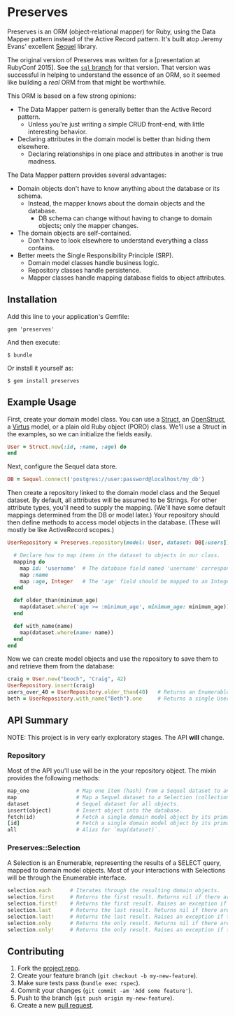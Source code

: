 Preserves
=========

Preserves is an ORM (object-relational mapper) for Ruby,
using the Data Mapper pattern instead of the Active Record pattern.
It's built atop Jeremy Evans' excellent [Sequel] library.

The original version of Preserves was written for a [presentation at RubyConf 2015].
See the [`sql` branch] for that version.
That version was successful in helping to understand the essence of an ORM,
so it seemed like building a *real* ORM from that might be worthwhile.

This ORM is based on a few strong opinions:

* The Data Mapper pattern is generally better than the Active Record pattern.
    * Unless you're just writing a simple CRUD front-end, with little interesting behavior.
* Declaring attributes in the domain model is better than hiding them elsewhere.
    * Declaring relationships in one place and attributes in another is true madness.

The Data Mapper pattern provides several advantages:

* Domain objects don't have to know anything about the database or its schema.
    * Instead, the mapper knows about the domain objects and the database.
        * DB schema can change without having to change to domain objects; only the mapper changes.
* The domain objects are self-contained.
    * Don't have to look elsewhere to understand everything a class contains.
* Better meets the Single Responsibility Principle (SRP).
    * Domain model classes handle business logic.
    * Repository classes handle persistence.
    * Mapper classes handle mapping database fields to object attributes.


Installation
------------

Add this line to your application's Gemfile:

    gem 'preserves'

And then execute:

    $ bundle

Or install it yourself as:

    $ gem install preserves


Example Usage
-------------

First, create your domain model class. You can use a [Struct], an
[OpenStruct], a [Virtus] model, or a plain old Ruby object (PORO) class.
We'll use a Struct in the examples, so we can initialize the fields easily.

~~~ ruby
User = Struct.new(:id, :name, :age) do
end
~~~

Next, configure the Sequel data store.

~~~ ruby
DB = Sequel.connect('postgres://user:password@localhost/my_db')
~~~

Then create a repository linked to the domain model class
and the Sequel dataset.
By default, all attributes will be assumed to be Strings.
For other attribute types, you'll need to supply the mapping.
(We'll have some default mappings determined from the DB or model later.)
Your repository should then define methods to access model objects
in the database. (These will mostly be like ActiveRecord scopes.)

~~~ ruby
UserRepository = Preserves.repository(model: User, dataset: DB[:users]) do

  # Declare how to map items in the dataset to objects in our class.
  mapping do
    map id: 'username'  # The database field named 'username' corresponds to the 'id' attribute in the model.
    map :name
    map :age, Integer   # The 'age' field should be mapped to an Integer in the model.
  end

  def older_than(minimum_age)
    map(dataset.where('age >= :minimum_age', minimum_age: minimum_age))
  end

  def with_name(name)
    map(dataset.where(name: name))
  end
end
~~~

Now we can create model objects and use the repository to save them to and
retrieve them from the database:

~~~ ruby
craig = User.new("booch", "Craig", 42)
UserRepository.insert(craig)
users_over_40 = UserRepository.older_than(40)   # Returns an Enumerable set of User objects.
beth = UserRepository.with_name("Beth").one     # Returns a single User object or nil.
~~~


API Summary
-----------

NOTE: This project is in very early exploratory stages.
The API **will** change.


### Repository ###

Most of the API you'll use will be in the your repository object.
The mixin provides the following methods:

~~~ ruby
map_one               # Map one item (hash) from a Sequel dataset to an object.
map                   # Map a Sequel dataset to a Selection (collection of objects).
dataset               # Sequel dataset for all objects.
insert(object)        # Insert object into the database.
fetch(id)             # Fetch a single domain model object by its primary key.
[id]                  # Fetch a single domain model object by its primary key.
all                   # Alias for `map(dataset)`.
~~~


### Preserves::Selection ###

A Selection is an Enumerable, representing the results of a SELECT query,
mapped to domain model objects.
Most of your interactions with Selections will be through the Enumerable interface.

~~~ ruby
selection.each      # Iterates through the resulting domain objects.
selection.first     # Returns the first result. Returns nil if there are no results.
selection.first!    # Returns the first result. Raises an exception if there are no results.
selection.last      # Returns the last result. Returns nil if there are no results.
selection.last!     # Returns the last result. Raises an exception if there are no results.
selection.only      # Returns the only result. Returns nil if there are no results. Raises an exception if there's more than 1 result. (Aliased as `one`.)
selection.only!     # Returns the only result. Raises an exception if there's not exactly 1 result. (Aliased as `one!`.)
~~~


Contributing
------------

1. Fork the [project repo].
2. Create your feature branch (`git checkout -b my-new-feature`).
3. Make sure tests pass (`bundle exec rspec`).
4. Commit your changes (`git commit -am 'Add some feature'`).
5. Push to the branch (`git push origin my-new-feature`).
6. Create a new [pull request].


[Sequel]: http://sequel.jeremyevans.net/
[presentation at RailsConf 2015]: http://confreaks.tv/videos/rubyconf2015-ruby-preserves
[`sql` branch]: https://github.com/boochtek/ruby_preserves/tree/sql
[Struct]: http://ruby-doc.org/core-2.2.0/Struct.html
[OpenStruct]: http://ruby-doc.org/stdlib-2.2.0/libdoc/ostruct/rdoc/OpenStruct.html
[Virtus]: https://github.com/solnic/virtus#readme

[project repo]: https://github.com/boochtek/ruby_preserves/fork
[pull request]: https://github.com/boochtek/ruby_preserves/pulls
